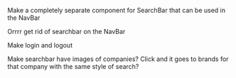 Make a completely separate component for SearchBar that can be used in the NavBar

Orrrr get rid of searchbar on the NavBar

Make login and logout

Make searchbar have images of companies? Click and it goes to brands for that company with the same style of search?